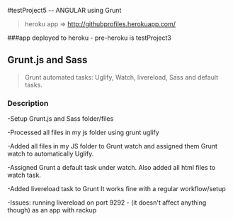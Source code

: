 #testProject5  -- ANGULAR using Grunt 

 > heroku app => http://githubprofiles.herokuapp.com/

###app deployed to heroku - pre-heroku is testProject3

## Grunt.js and Sass

> Grunt automated tasks: Uglify, Watch, livereload, Sass and default tasks.


### Description


-Setup Grunt.js and Sass folder/files

-Processed all files in my js folder using grunt uglify

-Added all files in my JS folder to Grunt watch and assigned them
 Grunt watch to automatically Uglify.

-Assigned Grunt a default task under watch. Also added all html files to watch task.

-Added livereload task to Grunt
  It works fine with a regular workflow/setup
 
-Issues: running livereload on port 9292 - (it doesn't affect anything though)
          as an app with rackup
